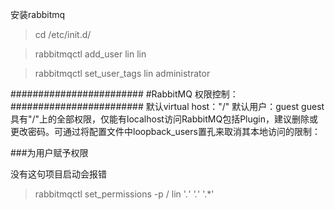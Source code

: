 安装rabbitmq
>
>cd /etc/init.d/

>rabbitmqctl add_user  lin  lin

>rabbitmqctl set_user_tags lin administrator

########################
#RabbitMQ 权限控制：
########################
默认virtual host："/"
默认用户：guest 
guest具有"/"上的全部权限，仅能有localhost访问RabbitMQ包括Plugin，建议删除或更改密码。可通过将配置文件中loopback_users置孔来取消其本地访问的限制：

###为用户赋予权限

没有这句项目启动会报错

>rabbitmqctl  set_permissions -p /  lin '.*' '.*' '.*'

